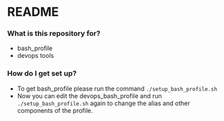 # README #

### What is this repository for? ###

* bash_profile
* devops tools

### How do I get set up? ###

* To get bash_profile please run the command `./setup_bash_profile.sh`
* Now you can edit the devops_bash_profile and run `./setup_bash_profile.sh` again to change the alias and other components of the profile. 
